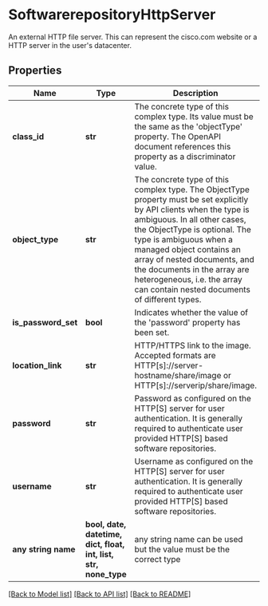 # SoftwarerepositoryHttpServer

An external HTTP file server. This can represent the cisco.com website or a HTTP server in the user's datacenter.
## Properties
Name | Type | Description | Notes
------------ | ------------- | ------------- | -------------
**class_id** | **str** | The concrete type of this complex type. Its value must be the same as the &#39;objectType&#39; property. The OpenAPI document references this property as a discriminator value. | [readonly] 
**object_type** | **str** | The concrete type of this complex type. The ObjectType property must be set explicitly by API clients when the type is ambiguous. In all other cases, the  ObjectType is optional.  The type is ambiguous when a managed object contains an array of nested documents, and the documents in the array are heterogeneous, i.e. the array can contain nested documents of different types. | 
**is_password_set** | **bool** | Indicates whether the value of the &#39;password&#39; property has been set. | [optional] [readonly] 
**location_link** | **str** | HTTP/HTTPS link to the image. Accepted formats are HTTP[s]://server-hostname/share/image or HTTP[s]://serverip/share/image. | [optional] 
**password** | **str** | Password as configured on the HTTP[S] server for user authentication. It is generally required to authenticate user provided HTTP[S] based software repositories. | [optional] 
**username** | **str** | Username as configured on the HTTP[S] server for user authentication. It is generally required to authenticate user provided HTTP[S] based software repositories. | [optional] 
**any string name** | **bool, date, datetime, dict, float, int, list, str, none_type** | any string name can be used but the value must be the correct type | [optional]

[[Back to Model list]](../README.md#documentation-for-models) [[Back to API list]](../README.md#documentation-for-api-endpoints) [[Back to README]](../README.md)


